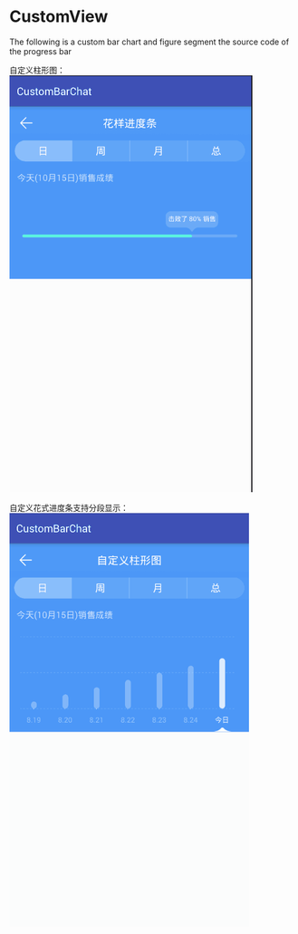 # CustomView
The following is a custom bar chart and figure segment the source code of the progress bar

自定义柱形图：![image](https://github.com/RoySir/CustomView/blob/master/image/SmartChart.png)

自定义花式进度条支持分段显示：  ![image](https://github.com/RoySir/CustomView/blob/master/image/SectionProgress.png)
